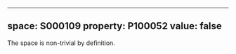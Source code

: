   ---
  space: S000109
  property: P100052
  value: false
  ---
  
  The space is non-trivial by definition.
